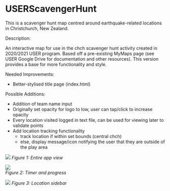 # USERScavengerHunt
This is a scavenger hunt map centred around earthquake-related locations in Christchurch, New Zealand.

Description: 

An interactive map for use in the chch scavenger hunt activity created in 2020/2021 USER program. Based off a pre-existing MyMaps page (see USER Google Drive for documentation and other resources). This version provides a base for more functionality and style.

Needed Improvements:
* Better-stylised title page (index.html)
    
Possible Additions:
* Addition of team name input
* Originally set opacity for logo to low, user can tap/click to increase opacity
* Every location visited logged in text file, can be used for viewing later to validate points
* Add location tracking functionality
    * track location if within set bounds (central chch)
    * else, display message/icon notifying the user that they are outside of the play area

![](C:\Users\angus\PycharmProjects\user_scavenger_hunt_map\img\app_example.png)
*Figure 1: Entire app view*

![](C:\Users\angus\PycharmProjects\user_scavenger_hunt_map\img\timer_and_progress.png)  
*Figure 2: Timer and progress*

![](C:\Users\angus\PycharmProjects\user_scavenger_hunt_map\img\location_sidebar.png)
*Figure 3: Location sidebar*
